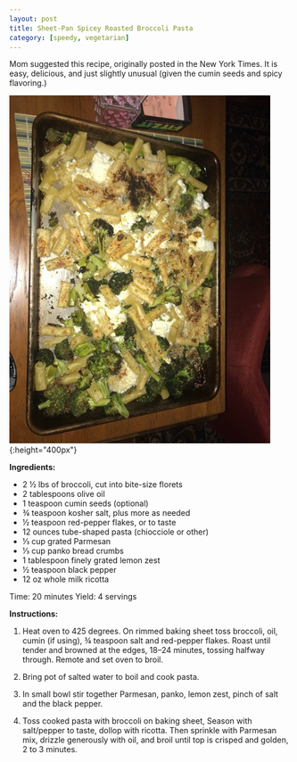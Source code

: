 ```yaml
---
layout: post
title: Sheet-Pan Spicey Roasted Broccoli Pasta
category: [speedy, vegetarian]
---
```


Mom suggested this recipe, originally posted in the New York Times. It is easy, delicious, and just slightly unusual (given the cumin seeds and spicy flavoring.)

![Spicey Roasted Broccoli Pasta](../images/broccoli_pasta.jpg){:height="400px"}

**Ingredients:**
- 2 ½ lbs of broccoli, cut into bite-size florets
- 2 tablespoons olive oil
- 1 teaspoon cumin seeds (optional)
- ¾ teaspoon kosher salt, plus more as needed
- ½ teaspoon red-pepper flakes, or to taste
- 12 ounces tube-shaped pasta (chiocciole or other)
- ⅓ cup grated Parmesan
- ⅓ cup panko bread crumbs
- 1 tablespoon finely grated lemon zest
- ½ teaspoon black pepper
- 12 oz whole milk ricotta

Time: 20 minutes
Yield: 4 servings

**Instructions:**

1. Heat oven to 425 degrees. On rimmed baking sheet toss broccoli, oil, cumin (if using), ¾ teaspoon salt and red-pepper flakes. Roast until tender and browned at the edges, 18–24 minutes, tossing halfway through. Remote and set oven to broil.

1. Bring pot of salted water to boil and cook pasta.

1. In small bowl stir together Parmesan, panko, lemon zest, pinch of salt and the black pepper.

1. Toss cooked pasta with broccoli on baking sheet, Season with salt/pepper to taste, dollop with ricotta. Then sprinkle with Parmesan mix, drizzle generously with oil, and broil until top is crisped and golden, 2 to 3 minutes.
